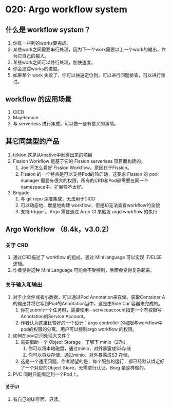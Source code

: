 # 020: Argo workflow system

## 什么是 workflow system？

1. 你有一些列的works要完成。
2. 某些work之间需要串行处理，因为下一个work需要以上一个work的输出，作为它自己的输入。
3. 某些work之间可以并行处理，加快速度。
4. 你会追踪works的进度。
5. 如果某个 work 失败了，你可以快速定位到，可以进行问题排查，可以进行重试。

## workflow 的应用场景

1. CICD
2. MapReduce
3. 与 serverless 进行集成，可以做一些有意义的事情。

## 其它同类型的产品

1. tekton  这是从knative中剥离出来的项目
2. Fission Workflow 是基于它的 Fission serverless 项目而构建的。
   1. Joe 不怎么看好 Fission Workflow。原因在于Fission。
   2. Fission 的一个特点是可以支持Pod的热启动，这要求 Fission 的 pool manager 需要有很大的权限，所有的CRD和Pod都需要在同一个namespace中。扩展性不太好。
3. Brigade
   1. 与 git repo 深度集成，无法用于CICD
   2. 可以动态地、增量地构建 workflow，但是却无法查看workflow的全貌
   3. 支持 trigger。Argo 需要通过 Argo CI 来触发 argo workflow 的执行

## Argo Workflow （8.4k，v3.0.2）

### 关于 CRD

1. 通过CRD描述了 workflow 的组成，通过 Mini language 可以实现 IF/ELSE 逻辑。
2. 作者觉得这种 Mini Language 可能会不受控制，后面会变得复杂起来。

### 关于输入和输出

1. 对于小文件或者小数据，可以通过Pod Annotation来存储。获取Container A的输出并将它写到Pod的Annotation当中，这是由Side Car 容器来完成的。
   1. 你在submit一个任务时，需要使用--serviceaccount指定一个有权限写Annotation的Service Account。
   2. 作者认为这里比较好的一个设计：argo controller 的权限与workflow中pod的权限的分离。用户可以控制argo workflow 的权限。
2. 如何在pod之间处理大文件？
   1. 需要借助一个 Object Storage。了解下 minio（27k）。
      1. 你可以将本地磁盘，通过minio，对外暴露成S3存储
      2. 你可以将块存储，通过minio，对外暴露成S3 存储。
   2. 这是一个通用问题。作者期望的是，每个服务的运行，都已经默认绑定好了一个对应的Object Store，无需进行认证。Borg 是这样做的。
3. PVC 同时只能绑定到一个Pod上。

#### 关于UI

1. 有自己的UI界面。只读。